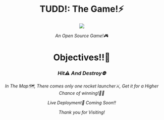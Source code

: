 <h1 align="center">TUDD!: The Game!⚡</h1>

<p align="center"><img autoplay src="https://cdn-learn.adafruit.com/assets/assets/000/075/200/small240/gaming_mort_walk.gif?1556902218"></p>

<p align="center"><i>An Open Source Game!🎮</i></p>

<h1 align="center">Objectives!!🎉</h1>
<h3 align="center"><i>Hit⚠️ And Destroy⛔</i></h3>
<p align="center"><i>In The Map🗺️, There comes only one rocket launcher⚔️, Get it for a Higher Chance of winning!🎉🎉</i></p>
<p align="center"><i>Live Deployment📍 Coming Soon!!</i></p>
<p align="center"><i>Thank you for Visiting!</i></p>

